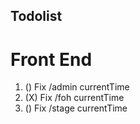 ## Todolist

# Front End
1. () Fix /admin currentTime
2. (X) Fix /foh currentTime
3. () Fix /stage currentTime

